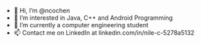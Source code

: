 - 👋 Hi, I’m @ncochen
- 👀 I’m interested in Java, C++ and Android Programming
- 🌱 I’m currently a computer engineering student
- 📫 Contact me on LinkedIn at linkedin.com/in/nile-c-5278a5132
